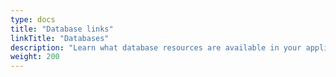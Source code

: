 ```yaml
---
type: docs
title: "Database links"
linkTitle: "Databases"
description: "Learn what database resources are available in your application"
weight: 200
---
```

